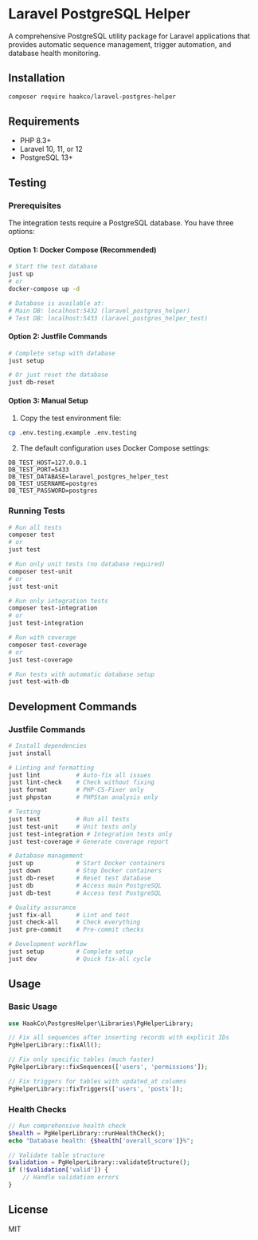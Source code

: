 # Laravel PostgreSQL Helper

A comprehensive PostgreSQL utility package for Laravel applications that provides automatic sequence management, trigger automation, and database health monitoring.

## Installation

```bash
composer require haakco/laravel-postgres-helper
```

## Requirements

- PHP 8.3+
- Laravel 10, 11, or 12
- PostgreSQL 13+

## Testing

### Prerequisites

The integration tests require a PostgreSQL database. You have three options:

#### Option 1: Docker Compose (Recommended)

```bash
# Start the test database
just up
# or
docker-compose up -d

# Database is available at:
# Main DB: localhost:5432 (laravel_postgres_helper)
# Test DB: localhost:5433 (laravel_postgres_helper_test)
```

#### Option 2: Justfile Commands

```bash
# Complete setup with database
just setup

# Or just reset the database
just db-reset
```

#### Option 3: Manual Setup

1. Copy the test environment file:
```bash
cp .env.testing.example .env.testing
```

2. The default configuration uses Docker Compose settings:
```
DB_TEST_HOST=127.0.0.1
DB_TEST_PORT=5433
DB_TEST_DATABASE=laravel_postgres_helper_test
DB_TEST_USERNAME=postgres
DB_TEST_PASSWORD=postgres
```

### Running Tests

```bash
# Run all tests
composer test
# or
just test

# Run only unit tests (no database required)
composer test-unit
# or
just test-unit

# Run only integration tests
composer test-integration
# or
just test-integration

# Run with coverage
composer test-coverage
# or
just test-coverage

# Run tests with automatic database setup
just test-with-db
```

## Development Commands

### Justfile Commands

```bash
# Install dependencies
just install

# Linting and formatting
just lint          # Auto-fix all issues
just lint-check    # Check without fixing
just format        # PHP-CS-Fixer only
just phpstan       # PHPStan analysis only

# Testing
just test          # Run all tests
just test-unit     # Unit tests only
just test-integration # Integration tests only
just test-coverage # Generate coverage report

# Database management
just up            # Start Docker containers
just down          # Stop Docker containers
just db-reset      # Reset test database
just db            # Access main PostgreSQL
just db-test       # Access test PostgreSQL

# Quality assurance
just fix-all       # Lint and test
just check-all     # Check everything
just pre-commit    # Pre-commit checks

# Development workflow
just setup         # Complete setup
just dev           # Quick fix-all cycle
```

## Usage

### Basic Usage

```php
use HaakCo\PostgresHelper\Libraries\PgHelperLibrary;

// Fix all sequences after inserting records with explicit IDs
PgHelperLibrary::fixAll();

// Fix only specific tables (much faster)
PgHelperLibrary::fixSequences(['users', 'permissions']);

// Fix triggers for tables with updated_at columns
PgHelperLibrary::fixTriggers(['users', 'posts']);
```

### Health Checks

```php
// Run comprehensive health check
$health = PgHelperLibrary::runHealthCheck();
echo "Database health: {$health['overall_score']}%";

// Validate table structure
$validation = PgHelperLibrary::validateStructure();
if (!$validation['valid']) {
    // Handle validation errors
}
```

## License

MIT